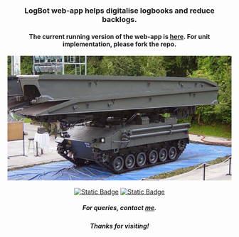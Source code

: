 <h3 align="center">LogBot web-app helps digitalise logbooks and reduce backlogs.</h3>
<h4 align="center">The current running version of the web-app is <a href="https://hongpenggg.github.io/logbot/">here</a>. For unit implementation, please fork the repo.</h4>
<break></break>

<p align="center"><a href="https://hongpenggg.github.io/logbot/"><img src="assets/BLB.jpg"></a></p>
<break></break>

<p align="center">
  <a href="https://github.com/hongpenggg"><img alt="Static Badge" src="https://img.shields.io/badge/Contributors-Hongpeng?link=https%3A%2F%2Fgithub.com%2Fhongpenggg"></a>
  <a href="https://github.com/hongpenggg/logbot/blob/main/documentation/docs.pdf"><img alt="Static Badge" src="https://img.shields.io/badge/Documentation-Docs?link=https%3A%2F%2Fgithub.com%2Fhongpenggg%2Flogbot%2Fblob%2Fmain%2Fdocumentation%2Fdocs.pdf"></a>
</p>
<break></break>

<h5 align="center">For queries, contact <a href="beacons.ai/hongpeng">me</a>.</h5>
<h5 align="center">Thanks for visiting!</h5>
